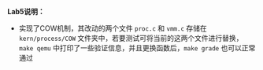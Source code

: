 **Lab5说明：**

- 实现了COW机制，其改动的两个文件 `proc.c` 和 `vmm.c` 存储在 `kern/process/COW` 文件夹中，若要测试可将当前的这两个文件进行替换，`make qemu` 中打印了一些验证信息，并且更换函数后，`make grade` 也可以正常通过